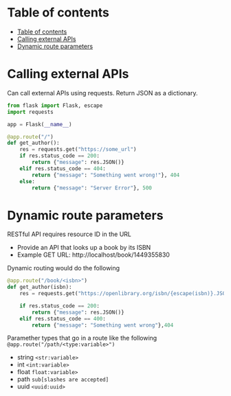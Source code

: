 # Table of contents
- [Table of contents](#table-of-contents)
- [Calling external APIs](#calling-external-apis)
- [Dynamic route parameters](#dynamic-route-parameters)

# Calling external APIs
Can call external APIs using requests. Return JSON as a dictionary. 

```python 
from flask import Flask, escape 
import requests 

app = Flask(__name__)

@app.route("/")
def get_author():
    res = requests.get("https://some_url")
    if res.status_code == 200:
        return {"message": res.JSON()}
    elif res.status_code == 404:
        return {"message": "Something went wrong!"}, 404
    else:
        return {"message": "Server Error"}, 500
```


# Dynamic route parameters 
RESTful API requires resource ID in the URL
- Provide an API that looks up a book by its ISBN
- Example GET URL: http://localhost/book/1449355830

Dynamic routing would do the following 
```python 
@app.route("/book/<isbn>")
def get_author(isbn):
    res = requests.get("https://openlibrary.org/isbn/{escape(isbn)}.JSON")

    if res.status_code == 200:
        return {"message": res.JSON()}
    elif res.status_code == 400:
        return {"message": "Something went wrong"},404
```


Paramether types that go in a route like the following `@app.route("/path/<type:variable>")`

- string `<str:variable>`
- int `<int:variable>`
- float `float:variable>`
- path `sub[slashes are accepted]`
- uuid `<uuid:uuid>`